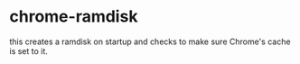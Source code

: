 chrome-ramdisk
==============

this creates a ramdisk on startup and checks to make sure Chrome's cache is set to it.
